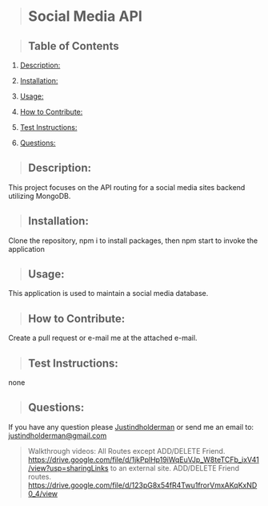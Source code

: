   > # Social Media API

  > 

  > ## Table of Contents

  1. [Description:](#description)
  2. [Installation:](#installation)
  3. [Usage:](#usage)
  4. [How to Contribute:](#how-to-contribute)
  
  6. [Test Instructions:](#test-instructions)
  7. [Questions:](#questions)

  > ## Description:
  This project focuses on the API routing for a social media sites backend utilizing MongoDB.

  > ## Installation:
  Clone the repository, npm i to install packages, then npm start to invoke the application

  > ## Usage:
  This application is used to maintain a social media database.
  
  > ## How to Contribute:
  Create a pull request or e-mail me at the attached e-mail.
  
  > 

  > ## Test Instructions:
  none
  
  > ## Questions:
  If you have any question please [Justindholderman](https://github.com/Justindholderman) or send me an email to: justindholderman@gmail.com


   >   Walkthrough videos:
> All Routes except ADD/DELETE Friend.
   >   https://drive.google.com/file/d/1jkPplHp19iWqEuVJp_W8teTCFb_ixV41/view?usp=sharingLinks to an external site.
>ADD/DELETE Friend routes.
  >  https://drive.google.com/file/d/123pG8x54fR4Twu1frorVmxAKqKxND0_4/view
